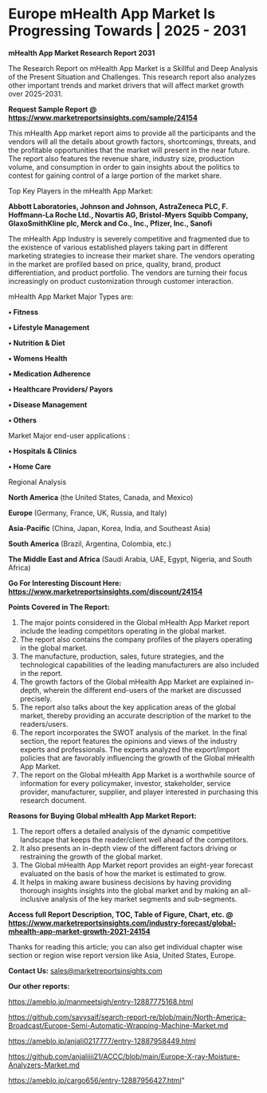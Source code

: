 # Europe mHealth App Market Is Progressing Towards | 2025 - 2031

<strong>mHealth App Market Research Report 2031</strong>

The Research Report on mHealth App Market is a Skillful and Deep Analysis of the Present Situation and Challenges. This research report also analyzes other important trends and market drivers that will affect market growth over 2025-2031.

<strong>Request Sample Report @ <a href=https://www.marketreportsinsights.com/sample/24154>https://www.marketreportsinsights.com/sample/24154</a></strong>

This mHealth App market report aims to provide all the participants and the vendors will all the details about growth factors, shortcomings, threats, and the profitable opportunities that the market will present in the near future. The report also features the revenue share, industry size, production volume, and consumption in order to gain insights about the politics to contest for gaining control of a large portion of the market share.

Top Key Players in the mHealth App Market:

<strong>Abbott Laboratories, Johnson and Johnson, AstraZeneca PLC, F. Hoffmann-La Roche Ltd., Novartis AG, Bristol-Myers Squibb Company, GlaxoSmithKline plc, Merck and Co., Inc., Pfizer, Inc., Sanofi</strong>

The mHealth App Industry is severely competitive and fragmented due to the existence of various established players taking part in different marketing strategies to increase their market share. The vendors operating in the market are profiled based on price, quality, brand, product differentiation, and product portfolio. The vendors are turning their focus increasingly on product customization through customer interaction.

mHealth App Market Major Types are:

<strong>• Fitness

• Lifestyle Management

• Nutrition & Diet

• Womens Health

• Medication Adherence

• Healthcare Providers/ Payors

• Disease Management

• Others</strong>

Market Major end-user applications :

<strong>• Hospitals & Clinics

• Home Care</strong>

Regional Analysis

</u><strong><b>North America</b></strong> (the United States, Canada, and Mexico)

<strong><b>Europe </b></strong>(Germany, France, UK, Russia, and Italy)

<strong><b>Asia-Pacific</b></strong> (China, Japan, Korea, India, and Southeast Asia)

<strong><b>South America</b></strong> (Brazil, Argentina, Colombia, etc.)

<strong><b>The Middle East and Africa</b></strong> (Saudi Arabia, UAE, Egypt, Nigeria, and South Africa)

<strong>Go For Interesting Discount Here: <a href=https://www.marketreportsinsights.com/discount/24154>https://www.marketreportsinsights.com/discount/24154</a></strong>

<strong>Points Covered in The Report:</strong>
<ol>
  <li>The major points considered in the Global mHealth App Market report include the leading competitors operating in the global market.</li>
  <li>The report also contains the company profiles of the players operating in the global market.</li>
  <li>The manufacture, production, sales, future strategies, and the technological capabilities of the leading manufacturers are also included in the report.</li>
  <li>The growth factors of the Global mHealth App Market are explained in-depth, wherein the different end-users of the market are discussed precisely.</li>
  <li>The report also talks about the key application areas of the global market, thereby providing an accurate description of the market to the readers/users.</li>
  <li>The report incorporates the SWOT analysis of the market. In the final section, the report features the opinions and views of the industry experts and professionals. The experts analyzed the export/import policies that are favorably influencing the growth of the Global mHealth App Market.</li>
  <li>The report on the Global mHealth App Market is a worthwhile source of information for every policymaker, investor, stakeholder, service provider, manufacturer, supplier, and player interested in purchasing this research document.</li>
</ol>
<strong>Reasons for Buying Global mHealth App Market Report:</strong>

<ol>
  <li>The report offers a detailed analysis of the dynamic competitive landscape that keeps the reader/client well ahead of the competitors.</li>
  <li>It also presents an in-depth view of the different factors driving or restraining the growth of the global market.</li>
  <li>The Global mHealth App Market report provides an eight-year forecast evaluated on the basis of how the market is estimated to grow.</li>
  <li>It helps in making aware business decisions by having providing thorough insights insights into the global market and by making an all-inclusive analysis of the key market segments and sub-segments.</li>
</ol>
<strong>Access full Report Description, TOC, Table of Figure, Chart, etc. @ <a href=https://www.marketreportsinsights.com/industry-forecast/global-mhealth-app-market-growth-2021-24154>https://www.marketreportsinsights.com/industry-forecast/global-mhealth-app-market-growth-2021-24154</a></strong>


Thanks for reading this article; you can also get individual chapter wise section or region wise report version like Asia, United States, Europe.

<strong>Contact Us:</strong>
sales@marketreportsinsights.com

<strong>Our other reports:</strong>

<a href=https://ameblo.jp/manmeetsigh/entry-12887775168.html>https://ameblo.jp/manmeetsigh/entry-12887775168.html</a>

<a href=https://github.com/sayysaif/search-report-re/blob/main/North-America-Broadcast/Europe-Semi-Automatic-Wrapping-Machine-Market.md>https://github.com/sayysaif/search-report-re/blob/main/North-America-Broadcast/Europe-Semi-Automatic-Wrapping-Machine-Market.md</a>

<a href=https://ameblo.jp/anjali0217777/entry-12887958449.html>https://ameblo.jp/anjali0217777/entry-12887958449.html</a>

<a href=https://github.com/anjaliiii21/ACCC/blob/main/Europe-X-ray-Moisture-Analyzers-Market.md>https://github.com/anjaliiii21/ACCC/blob/main/Europe-X-ray-Moisture-Analyzers-Market.md</a>

<a href=https://ameblo.jp/cargo656/entry-12887956427.html>https://ameblo.jp/cargo656/entry-12887956427.html</a>"
